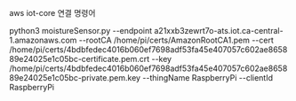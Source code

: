 aws iot-core 연결 명령어

python3 moistureSensor.py --endpoint a21xxb3zewrt7o-ats.iot.ca-central-1.amazonaws.com --rootCA /home/pi/certs/AmazonRootCA1.pem --cert /home/pi/certs/4bdbfedec4016b060ef7698adf53fa45e407057c602ae865889e24025e1c05bc-certificate.pem.crt --key /home/pi/certs/4bdbfedec4016b060ef7698adf53fa45e407057c602ae865889e24025e1c05bc-private.pem.key --thingName RaspberryPi --clientId RaspberryPi